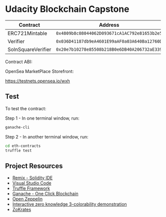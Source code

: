 # Udacity Blockchain Capstone

|           Contract | Address                                      |
|--------------------|----------------------------------------------|
|     ERC721Mintable | `0x4809b8c08044062D093671cA1AC792e81653b2e5` |
|           Verifier | `0x036D41187db9eA4601E99aAF0a03A640Ba12760D` |
| SolnSquareVerifier | `0x20e7b10278e85508b218B0e6DB40A206732aE339` |

Contract ABI:



OpenSea MarketPlace Storefront:

<https://testnets.opensea.io/wxh>

## Test

To test the contract:

Step 1 - In one terminal window, run:

```bash
ganache-cli
```

Step 2 - In another terminal window, run:

```bash
cd eth-contracts
truffle test
```

## Project Resources

* [Remix - Solidity IDE](https://remix.ethereum.org/)
* [Visual Studio Code](https://code.visualstudio.com/)
* [Truffle Framework](https://truffleframework.com/)
* [Ganache - One Click Blockchain](https://truffleframework.com/ganache)
* [Open Zeppelin](https://openzeppelin.org/)
* [Interactive zero knowledge 3-colorability demonstration](http://web.mit.edu/~ezyang/Public/graph/svg.html)
* [ZoKrates](https://github.com/Zokrates/ZoKrates)

